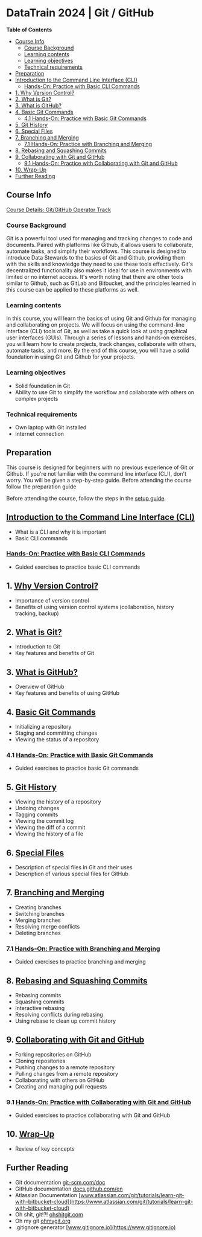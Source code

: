 # DataTrain 2024 | Git / GitHub

**Table of Contents**
- [Course Info](#course-info)
  - [Course Background](#course-background)
  - [Learning contents](#learning-contents)
  - [Learning objectives](#learning-objectives)
  - [Technical requirements](#technical-requirements)
- [Preparation](#preparation)
- [Introduction to the Command Line Interface (CLI)](#introduction-to-the-command-line-interface-cli)
  - [Hands-On: Practice with Basic CLI Commands](#hands-on-practice-with-basic-cli-commands)
- [1. Why Version Control?](#1-why-version-control)
- [2. What is Git?](#2-what-is-git)
- [3. What is GitHub?](#3-what-is-github)
- [4. Basic Git Commands](#4-basic-git-commands)
  - [4.1 Hands-On: Practice with Basic Git Commands](#41-hands-on-practice-with-basic-git-commands)
- [5. Git History](#5-git-history)
- [6. Special Files](#6-special-files)
- [7. Branching and Merging](#7-branching-and-merging)
  - [7.1 Hands-On: Practice with Branching and Merging](#71-hands-on-practice-with-branching-and-merging)
- [8. Rebasing and Squashing Commits](#8-rebasing-and-squashing-commits)
- [9. Collaborating with Git and GitHub](#9-collaborating-with-git-and-github)
  - [9.1 Hands-On: Practice with Collaborating with Git and GitHub](#91-hands-on-practice-with-collaborating-with-git-and-github)
- [10. Wrap-Up](#10-wrap-up)
- [Further Reading](#further-reading)

## Course Info

[Course Details: Git/GitHub Operator Track](https://www.bremen-research.de/data-train/courses/course-details?event_id=72)

### Course Background

Git is a powerful tool used for managing and tracking changes to code and documents. Paired with platforms like Github, it allows users to collaborate, automate tasks, and simplify their workflows. This course is designed to introduce Data Stewards to the basics of Git and Github, providing them with the skills and knowledge they need to use these tools effectively. Git's decentralized functionality also makes it ideal for use in environments with limited or no internet access.
It's worth noting that there are other tools similar to Github, such as GitLab and Bitbucket, and the principles learned in this course can be applied to these platforms as well.

### Learning contents
In this course, you will learn the basics of using Git and Github for managing and collaborating on projects. We will focus on using the command-line interface (CLI) tools of Git, as well as take a quick look at using graphical user interfaces (GUIs). Through a series of lessons and hands-on exercises, you will learn how to create projects, track changes, collaborate with others, automate tasks, and more. By the end of this course, you will have a solid foundation in using Git and Github for your projects.

### Learning objectives

- Solid foundation in Git
- Ability to use Git to simplify the workflow and collaborate with others on complex projects

### Technical requirements
- Own laptop with Git installed
- Internet connection

## Preparation

This course is designed for beginners with no previous experience of Git or Github. If you're not familiar with the command line interface (CLI), don't worry. You will be given a step-by-step guide.
Before attending the course follow the preparation guide

Before attending the course, follow the steps in the [setup guide](preparation.md).

## [Introduction to the Command Line Interface (CLI)](script/00_introduction_to_the_command_line_interface.md)

- What is a CLI and why it is important
- Basic CLI commands

### [Hands-On: Practice with Basic CLI Commands](script/00-1_hands-on_practice_with_basic_cli_commands.md)

- Guided exercises to practice basic CLI commands

## 1. [Why Version Control?](script/01_why_version_control.md)

- Importance of version control
- Benefits of using version control systems (collaboration, history tracking, backup)

## 2. [What is Git?](script/02_what_is_git.md)

- Introduction to Git
- Key features and benefits of Git

## 3. [What is GitHub?](script/03_what_is_github.md)

- Overview of GitHub
- Key features and benefits of using GitHub

## 4. [Basic Git Commands](script/04_basic_git_commands.md)

- Initializing a repository
- Staging and committing changes
- Viewing the status of a repository

### 4.1 [Hands-On: Practice with Basic Git Commands](script/04-1_hands-on_practice_with_basic_git_commands.md)

- Guided exercises to practice basic Git commands

## 5. [Git History](script/05_git_history.md)

- Viewing the history of a repository
- Undoing changes
- Tagging commits
- Viewing the commit log
- Viewing the diff of a commit
- Viewing the history of a file

## 6. [Special Files](script/06_special_files.md)

- Description of special files in Git and their uses
- Description of various special files for GitHub

## 7. [Branching and Merging](script/07_branching_and_merging.md)

- Creating branches
- Switching branches
- Merging branches
- Resolving merge conflicts
- Deleting branches

### 7.1 [Hands-On: Practice with Branching and Merging](script/07-1_hands-on_practice_with_branching_and_merging.md)

- Guided exercises to practice branching and merging

## 8. [Rebasing and Squashing Commits](script/08_rebasing_and_squashing_commits.md)

- Rebasing commits
- Squashing commits
- Interactive rebasing
- Resolving conflicts during rebasing
- Using rebase to clean up commit history

## 9. [Collaborating with Git and GitHub](script/09_collaborating_with_git_and_github.md)

- Forking repositories on GitHub
- Cloning repositories
- Pushing changes to a remote repository
- Pulling changes from a remote repository
- Collaborating with others on GitHub
- Creating and managing pull requests

### 9.1 [Hands-On: Practice with Collaborating with Git and GitHub](script/09-1_hands-on_practice_with_collaboration_on_git_and_github.md)

- Guided exercises to practice collaborating with Git and GitHub

## 10. [Wrap-Up](script/10_wrap-up.md)

- Review of key concepts

## Further Reading

- Git documentation [git-scm.com/doc](https://git-scm.com/doc)
- GitHub documentation [docs.github.com/en](https://docs.github.com/en)
- Atlassian Documentation [www.atlassian.com/git/tutorials/learn-git-with-bitbucket-cloud](https://www.atlassian.com/git/tutorials/learn-git-with-bitbucket-cloud)
- Oh shit, git!?! [ohshitgit.com](https://ohshitgit.com/)
- Oh my git [ohmygit.org](https://ohmygit.org/)
- .gitignore generator [www.gitignore.io](https://www.gitignore.io)

